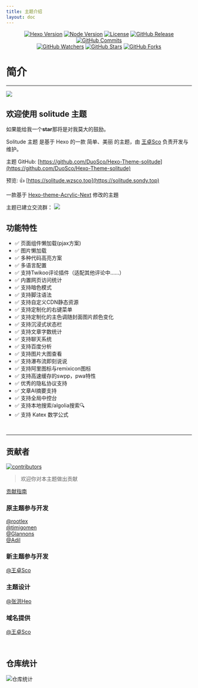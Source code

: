 ```yaml
---
title: 主题介绍
layout: doc
---
```


<div>
<p align="center">
  <a title="Hexo Version" target="_blank" href="https://hexo.io/zh-cn/"><img alt="Hexo Version" src="https://img.shields.io/badge/Hexo-%3E%3D%205.3.0-orange?style=flat"></a>
  <a title="Node Version" target="_blank" href="https://nodejs.org/zh-cn/"><img alt="Node Version" src="https://img.shields.io/badge/Node-%3E%3D%2010.13.0-yellowgreen?style=flat"></a>
  <a title="License" target="_blank" href="https://github.com/DuoSco/Hexo-theme-solitude/blob/main/LICENSE"><img alt="License" src="https://img.shields.io/github/license/DuoSco/Hexo-Theme-solitude.svg?style=flat"></a>
  <a title="GitHub Release" target="_blank" href="https://github.com/DuoSco/Hexo-theme-solitude/releases"><img alt="GitHub Release" src="https://img.shields.io/github/v/release/DuoSco/Hexo-theme-solitude?style=flat"></a>
  <a title="GitHub Commits" target="_blank" href="https://github.com/DuoSco/Hexo-Theme-solitude/commits/master"><img alt="GitHub Commits" src="https://img.shields.io/github/commit-activity/m/DuoSco/Hexo-Theme-solitude.svg?style=flat&color=brightgreen&label=commits"></a>
  <br>
  <a title="GitHub Watchers" target="_blank" href="https://github.com/DuoSco/Hexo-Theme-solitude/watchers"><img alt="GitHub Watchers" src="https://img.shields.io/github/watchers/DuoSco/Hexo-Theme-solitude.svg?label=Watchers&style=social"></a>  
  <a title="GitHub Stars" target="_blank" href="https://github.com/DuoSco/Hexo-Theme-solitude/stargazers"><img alt="GitHub Stars" src="https://img.shields.io/github/stars/DuoSco/Hexo-Theme-solitude.svg?label=Stars&style=social"></a>  
  <a title="GitHub Forks" target="_blank" href="https://github.com/DuoSco/Hexo-Theme-solitude/network/members"><img alt="GitHub Forks" src="https://img.shields.io/github/forks/DuoSco/Hexo-Theme-solitude.svg?label=Forks&style=social"></a>  
</p>
</div>

# 简介

---

![](https://bu.dusays.com/2023/10/30/653f68c49a0e4.png)

## 欢迎使用 solitude 主题

如果能给我一个**star**那将是对我莫大的鼓励。

Solitude 主题 是基于 Hexo 的一款 简单、美丽 的主题，由 [王卓Sco](https://github.com/wleelw) 负责开发与维护。

主题 GitHub: [https://github.com/DuoSco/Hexo-Theme-solitude](https://github.com/DuoSco/Hexo-Theme-solitude)

预览: 👍 [https://solitude.wzsco.top](https://solitude.sondy.top)

一款基于 [Hexo-theme-Acrylic-Next](https://github.com/hexo-theme-Acrylic/Hexo-Theme-Acrylic-Next) 修改的主題

主题已建立交流群：
![](https://bu.dusays.com/2023/10/31/6540ee019755a.png)

## 功能特性

* ✅ 页面组件懒加载(pjax方案)
* ✅ 图片懒加载
* ✅ 多种代码高亮方案
* ✅ 多语言配置
* ✅ 支持Twikoo评论插件（适配其他评论中……）
* ✅ 内置网页访问统计
* ✅ 支持暗色模式
* ✅ 支持脚注语法
* ✅ 支持自定义CDN静态资源
* ✅ 支持定制化的右键菜单
* ✅ 支持定制化的主色调随封面图片颜色变化
* ✅ 支持沉浸式状态栏
* ✅ 支持文章字数统计
* ✅ 支持聊天系统
* ✅ 支持百度分析
* ✅ 支持图片大图查看
* ✅ 支持瀑布流即刻说说
* ✅ 支持阿里图标与remixicon图标
* ✅ 支持高速缓存的swpp，pwa特性
* ✅ 优秀的隐私协议支持
* ✅ 文章AI摘要支持
* ✅ 支持全局中控台
* ✅ 支持本地搜索/algolia搜索🔍
* ✅ 支持 Katex 数学公式

‍

---

## 贡献者

<div>
<a href="https://github.com/DuoSco/Hexo-Theme-solitude" target="_blank" rel="noreferrer"><img src="https://opencollective.com/hexo-theme-bugbea/contributors.svg?width=890&button=false" alt="contributors"></a>
</div>

> 欢迎你对本主题做出贡献

[贡献指南](https://opensource.guide/zh-hans/how-to-contribute/#%E5%A6%82%E4%BD%95%E6%8F%90%E4%BA%A4%E8%B4%A1%E7%8C%AE)

### 原主题参与开发

[@rootlex](https://github.com/rootlexblog)  
[@timigomen](https://github.com/timigomen)  
[@Glannons](https://github.com/Glannons)  
[@Adil](https://github.com/adil-zhang)

### 新主题参与开发

[@王卓Sco](https://github.com/wleelw)

### 主题设计

[@张洪Heo](https://github.com/zhheo)

### 域名提供

[@王卓Sco](https://github.com/wleelw)

‍

## 仓库统计

​![仓库统计](https://repobeats.axiom.co/api/embed/75ec216f1d0b289e1b6a92f585342f3eeeeb0fdd.svg "Repobeats analytics image")​

‍
